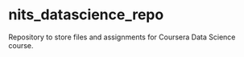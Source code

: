 # nits_datascience_repo
Repository to store files and assignments for Coursera Data Science course. 
